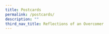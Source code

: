 ```yaml
---
title: Postcards
permalink: /postcards/
description: ""
third_nav_title: Reflections of an Overcomer
---
```


